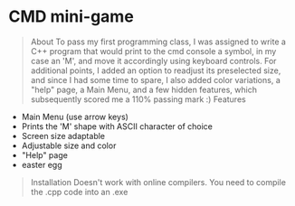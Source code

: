 # CMD mini-game
> About
To pass my first programming class, I was assigned to write a C++ program that would print to the cmd console a symbol, in my case an 'M',  and move it accordingly using keyboard controls. For additional points, I added an option to readjust its preselected size, and since I had some time to spare, I also added color variations, a "help" page, a Main Menu, and a few hidden features, which subsequently scored me a 110% passing mark :)
> Features
- Main Menu (use arrow keys)
- Prints the 'M' shape with ASCII character of choice
- Screen size adaptable
- Adjustable size and color
- "Help" page
- easter egg
> Installation
Doesn't work with online compilers. You need to compile the .cpp code into an .exe

